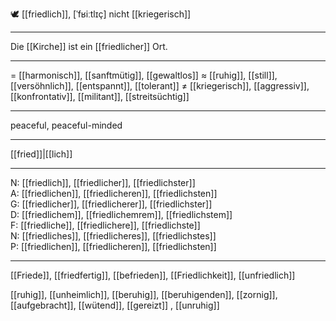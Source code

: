 🕊️ [[friedlich]], [ˈfʁiːtlɪç]
nicht [[kriegerisch]]

---
Die [[Kirche]] ist ein [[friedlicher]] Ort.


---
= [[harmonisch]], [[sanftmütig]], [[gewaltlos]]
≈ [[ruhig]], [[still]], [[versöhnlich]], [[entspannt]], [[tolerant]]
≠ [[kriegerisch]], [[aggressiv]], [[konfrontativ]], [[militant]], [[streitsüchtig]]

---
peaceful, peaceful-minded

---
[[fried]]|[[lich]]

---
N: [[friedlich]], [[friedlicher]], [[friedlichster]]  
A: [[friedlichen]], [[friedlicheren]], [[friedlichsten]]  
G: [[friedlicher]], [[friedlicherer]], [[friedlichster]]  
D: [[friedlichem]], [[friedlichemrem]], [[friedlichstem]]  
F: [[friedliche]], [[friedlichere]], [[friedlichste]]  
N: [[friedliches]], [[friedlicheres]], [[friedlichstes]]  
P: [[friedlichen]], [[friedlicheren]], [[friedlichsten]]  

---
[[Friede]], [[friedfertig]], [[befrieden]], [[Friedlichkeit]], [[unfriedlich]]

[[ruhig]], [[unheimlich]], [[beruhig]], [[beruhigenden]], [[zornig]], [[aufgebracht]], [[wütend]], [[gereizt]]
, [[unruhig]]